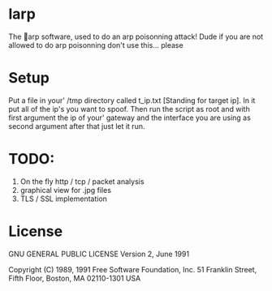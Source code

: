# larp
The :lemon:arp software, used to do an arp poisonning attack!
Dude if you are not allowed to do arp poisonning don't use this... please

# Setup
Put a file in your' /tmp directory called t_ip.txt [Standing for target ip].
In it put all of the ip's you want to spoof. Then run the script as root and
with first argument the ip of your' gateway and the interface you are using
as second argument after that just let it run.

# TODO:
1. On the fly http / tcp / packet analysis
2. graphical view for .jpg files
3. TLS / SSL implementation

# License
GNU GENERAL PUBLIC LICENSE
Version 2, June 1991

Copyright (C) 1989, 1991 Free Software Foundation, Inc.
51 Franklin Street, Fifth Floor, Boston, MA 02110-1301 USA


